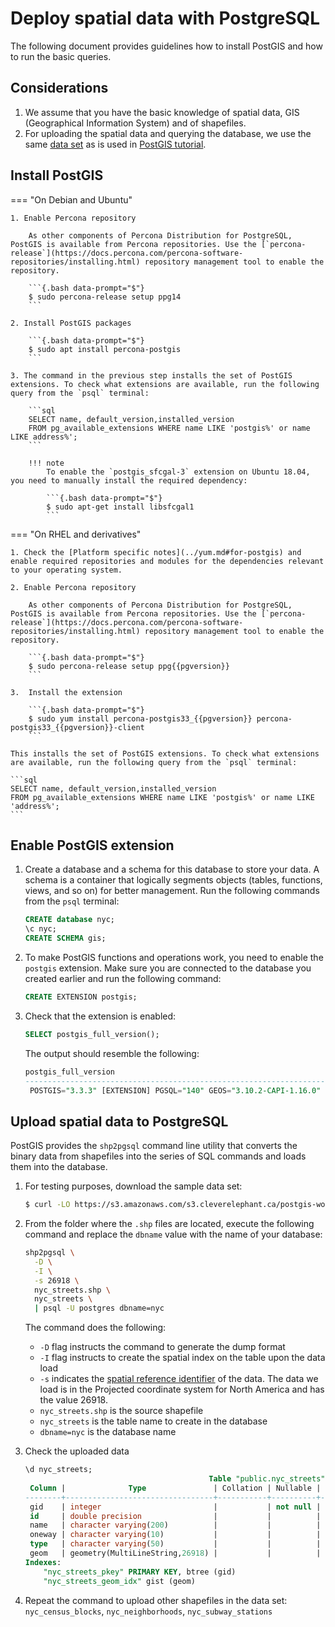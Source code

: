 # Deploy spatial data with PostgreSQL

The following document provides guidelines how to install PostGIS and how to run the basic queries. 

## Considerations

1. We assume that you have the basic knowledge of spatial data, GIS (Geographical Information System) and of shapefiles.
2. For uploading the spatial data and querying the database, we use the same [data set](https://s3.amazonaws.com/s3.cleverelephant.ca/postgis-workshop-2020.zip) as is used in [PostGIS tutorial](http://postgis.net/workshops/postgis-intro/). 


## Install PostGIS

=== "On Debian and Ubuntu"

    1. Enable Percona repository

        As other components of Percona Distribution for PostgreSQL, PostGIS is available from Percona repositories. Use the [`percona-release`](https://docs.percona.com/percona-software-repositories/installing.html) repository management tool to enable the repository. 

        ```{.bash data-prompt="$"}
        $ sudo percona-release setup ppg14
        ```

    2. Install PostGIS packages

        ```{.bash data-prompt="$"}
        $ sudo apt install percona-postgis
        ```

    3. The command in the previous step installs the set of PostGIS extensions. To check what extensions are available, run the following query from the `psql` terminal:

        ```sql
        SELECT name, default_version,installed_version
        FROM pg_available_extensions WHERE name LIKE 'postgis%' or name LIKE address%';
        ```

        !!! note
            To enable the `postgis_sfcgal-3` extension on Ubuntu 18.04, you need to manually install the required dependency:

            ```{.bash data-prompt="$"}
            $ sudo apt-get install libsfcgal1
            ```

=== "On RHEL and derivatives"

    1. Check the [Platform specific notes](../yum.md#for-postgis) and enable required repositories and modules for the dependencies relevant to your operating system.

    2. Enable Percona repository

        As other components of Percona Distribution for PostgreSQL, PostGIS is available from Percona repositories. Use the [`percona-release`](https://docs.percona.com/percona-software-repositories/installing.html) repository management tool to enable the repository. 

        ```{.bash data-prompt="$"}
        $ sudo percona-release setup ppg{{pgversion}}
        ```
           
    3.  Install the extension
                  
        ```{.bash data-prompt="$"}                    
        $ sudo yum install percona-postgis33_{{pgversion}} percona-postgis33_{{pgversion}}-client
        ```   

    This installs the set of PostGIS extensions. To check what extensions are available, run the following query from the `psql` terminal:    

    ```sql
    SELECT name, default_version,installed_version
    FROM pg_available_extensions WHERE name LIKE 'postgis%' or name LIKE 'address%';
    ```

## Enable PostGIS extension

1. Create a database and a schema for this database to store your data. A schema is a container that logically segments objects (tables, functions, views, and so on) for better management. Run the following commands from the `psql` terminal:

    ```sql
    CREATE database nyc;
    \c nyc;
    CREATE SCHEMA gis;
    ```

2. To make PostGIS functions and operations work, you need to enable the `postgis` extension. Make sure you are connected to the database you created earlier and run the following command:

    ```sql
    CREATE EXTENSION postgis;
    ```

3. Check that the extension is enabled:

    ```sql
    SELECT postgis_full_version();
    ```
    
    The output should resemble the following:

    ```{.sql .no-copy}
    postgis_full_version
    -----------------------------------------------------------------------------------------------------------------------------------------------------------------
     POSTGIS="3.3.3" [EXTENSION] PGSQL="140" GEOS="3.10.2-CAPI-1.16.0" PROJ="8.2.1" LIBXML="2.9.13" LIBJSON="0.15" LIBPROTOBUF="1.3.3" WAGYU="0.5.0 (Internal)"
    ```

## Upload spatial data to PostgreSQL

PostGIS provides the `shp2pgsql` command line utility that converts the binary data from shapefiles into the series of SQL commands and loads them into the database.

1. For testing purposes, download the sample data set:

    ```{.bash data-prompt="$"}
    $ curl -LO https://s3.amazonaws.com/s3.cleverelephant.ca/postgis-workshop-2020.zip
    ```
    
2. From the folder where the `.shp` files are located, execute the following command and replace the `dbname` value with the name of your database:

    ```{.bash data-prompt="$"}
    shp2pgsql \
      -D \
      -I \
      -s 26918 \
      nyc_streets.shp \
      nyc_streets \
      | psql -U postgres dbname=nyc
    ```    
    
    The command does the following:

    * `-D` flag instructs the command to generate the dump format
    * `-I` flag instructs to create the spatial index on the table upon the data load
    * `-s` indicates the [spatial reference identifier](https://en.wikipedia.org/wiki/Spatial_reference_system) of the data. The data we load is in the Projected coordinate system for North America and has the value 26918.
    * `nyc_streets.shp` is the source shapefile
    * `nyc_streets` is the table name to create in the database
    * `dbname=nyc` is the database name

3. Check the uploaded data

   ```sql
   \d nyc_streets;
                                            Table "public.nyc_streets"
    Column |              Type               | Collation | Nullable |                 Default
   --------+---------------------------------+-----------+----------+------------------------------------------
    gid    | integer                         |           | not null | nextval('nyc_streets_gid_seq'::regclass)
    id     | double precision                |           |          |
    name   | character varying(200)          |           |          |
    oneway | character varying(10)           |           |          |
    type   | character varying(50)           |           |          |
    geom   | geometry(MultiLineString,26918) |           |          |
   Indexes:
       "nyc_streets_pkey" PRIMARY KEY, btree (gid)
       "nyc_streets_geom_idx" gist (geom)
   ```

4. Repeat the command to upload other shapefiles in the data set: `nyc_census_blocks`, `nyc_neighborhoods`, `nyc_subway_stations`